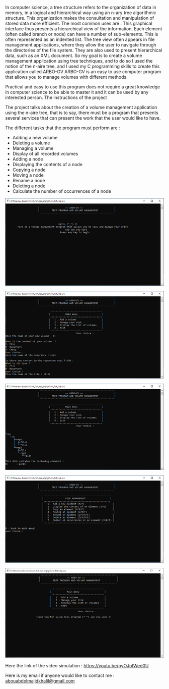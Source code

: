 In computer science, a tree structure refers to the organization of data in memory, in a logical and hierarchical way using an n-ary tree algorithmic structure. This organization makes the consultation and manipulation of stored data more efficient. The most common uses are :
This graphical interface thus presents a hierarchical view of the information. Each element (often called branch or node) can have a number of sub-elements. This is often represented as an indented list.
The tree view often appears in file management applications, where they allow the user to navigate through the directories of the file system. They are also used to present hierarchical data, such as an XML document.
So my goal is to create a volume management application using tree techniques, and to do so I used the notion of the n-aire tree, and I used my C programming skills to create this application called ARBO-GV
ARBO-GV is an easy to use computer program that allows you to manage volumes with different methods.

Practical and easy to use this program does not require a great knowledge in computer science to be able to master it and it can be used by any interested person.
The instructions of the project

The project talks about the creation of a volume management application using the n-aire tree, that is to say, there must be a program that presents several services that can present the work that the user would like to have.

The different tasks that the program must perform are :
- Adding a new volume
- Deleting a volume
- Managing a volume
- Display of all recorded volumes
- Adding a node
- Displaying the contents of a node
- Copying a node
- Moving a node
- Rename a node
- Deleting a node
- Calculate the number of occurrences of a node
<p align="center">
  <img src="/0.png">
</p>
<p align="center">
  <img src="/1.png">
</p>
<p align="center">
  <img src="/2.png">
</p>
<p align="center">
  <img src="/3.png">
</p>
<p align="center">
  <img src="/4.png">
</p>

Here the link of the video simulation : https://youtu.be/pyOJpIWed0U

Here is my email if anyone would like to contact me : abouabdelmajidkhalil@gmail.com
